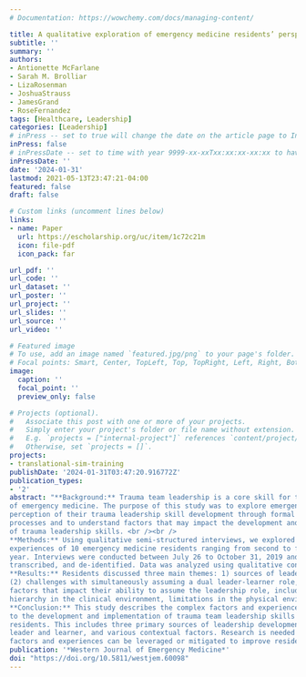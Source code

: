 ```yaml
---
# Documentation: https://wowchemy.com/docs/managing-content/

title: A qualitative exploration of emergency medicine residents’ perspectives of trauma leadership development
subtitle: ''
summary: ''
authors:
- Antionette McFarlane
- Sarah M. Brolliar
- LizaRosenman
- JoshuaStrauss
- JamesGrand
- RoseFernandez
tags: [Healthcare, Leadership]
categories: [Leadership]
# inPress -- set to true will change the date on the article page to In Press; set to false will show publication date
inPress: false
# inPressDate -- set to time with year 9999-xx-xxTxx:xx:xx-xx:xx to have article listed as "in press" on Publications page; set to '' and include a date in the 'date' field once published
inPressDate: ''
date: '2024-01-31'
lastmod: 2021-05-13T23:47:21-04:00
featured: false
draft: false

# Custom links (uncomment lines below)
links:
- name: Paper
  url: https://escholarship.org/uc/item/1c72c21m
  icon: file-pdf
  icon_pack: far

url_pdf: ''
url_code: ''
url_dataset: ''
url_poster: ''
url_project: ''
url_slides: ''
url_source: ''
url_video: ''

# Featured image
# To use, add an image named `featured.jpg/png` to your page's folder.
# Focal points: Smart, Center, TopLeft, Top, TopRight, Left, Right, BottomLeft, Bottom, BottomRight.
image:
  caption: ''
  focal_point: ''
  preview_only: false

# Projects (optional).
#   Associate this post with one or more of your projects.
#   Simply enter your project's folder or file name without extension.
#   E.g. `projects = ["internal-project"]` references `content/project/deep-learning/index.md`.
#   Otherwise, set `projects = []`.
projects:
- translational-sim-training
publishDate: '2024-01-31T03:47:20.916772Z'
publication_types:
- '2'
abstract: "**Background:** Trauma team leadership is a core skill for the practice 
of emergency medicine. The purpose of this study was to explore emergency residents’ 
perception of their trauma leadership skill development through formal and informal 
processes and to understand factors that may impact the development and implementation 
of trauma leadership skills. <br /><br />
**Methods:** Using qualitative semi-structured interviews, we explored the leadership 
experiences of 10 emergency medicine residents ranging from second to fourth post-graduate 
year. Interviews were conducted between July 26 to October 31, 2019 and were audio-recorded, 
transcribed, and de-identified. Data was analyzed using qualitative content analysis.<br /><br />
**Results:** Residents discussed three main themes: 1) sources of leadership development, 
(2) challenges with simultaneously assuming a dual leader-learner role, and (3) contextual 
factors that impact their ability to assume the leadership role, including the professional 
hierarchy in the clinical environment, limitations in the physical environment, and gender bias.<br /><br />
**Conclusion:** This study describes the complex factors and experiences that contribute 
to the development and implementation of trauma team leadership skills in emergency medicine 
residents. This includes three primary sources of leadership development, the dual role of 
leader and learner, and various contextual factors. Research is needed to understand how these 
factors and experiences can be leveraged or mitigated to improve resident leadership training outcomes."
publication: '*Western Journal of Emergency Medicine*'
doi: "https://doi.org/10.5811/westjem.60098"
---
```

